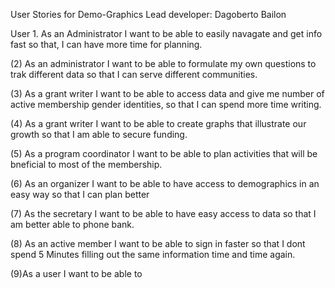 User Stories for Demo-Graphics
Lead developer: Dagoberto Bailon

User 1.
As an Administrator I want to be able to easily
navagate and get info fast so that, I can have more time for planning.

(2) As an administrator I want to be able to formulate my own questions to trak different data so that I can serve different communities.

(3) As a grant writer I want to be able to access data and give me number of active membership gender identities, so that I can spend more time writing.

(4) As a grant writer I want to be able to create graphs that illustrate our growth so that I am able to secure funding.

(5) As a program coordinator I want to be able to plan activities that will be bneficial to most of the membership.

(6) As an organizer I want to be able to have access to demographics in an easy way so that I can plan better

(7) As the secretary I want to be able to have easy access to data so that I am better able to phone bank.

(8) As an active member I want to be able to sign in faster so that I dont spend 5 Minutes filling out the same information time and time again.

(9)As a user I want to be able to 
